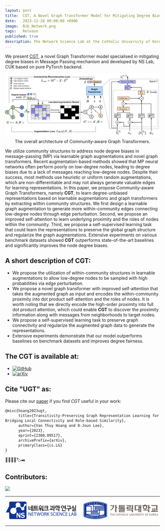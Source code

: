 ```yaml
---
layout: post
title:  CGT, A Novel Graph Transformer Model for Mitigating Degree Biases in Message Passing Mechanism by Utilizing Community Structures
date:   2023-12-28 00:00:00 +0900
image:  Bib_Network.png
tags:   Release
published: true
description: The Network Science Lab at the Catholic University of Korea releases Community-aware Graph Transformers, namely CGT, a novel Graph Transformer model specialised in mitigating degree biases in Message Passing mechanism.
---
```


We present [CGT](https://github.com/NSLab-CUK/Community-aware-Graph-Transformer), a novel Graph Transformer model specialised in mitigating degree biases in Message Passing mechanism and developed by NS Lab, CUK based on pure PyTorch backend.

<p align="center">
  <img src="/images/CGT.jpg" alt="Graph Transformer Architecture" width="800">
  <br>
  <b></b> The overall architecture of Community-aware Graph Transformers.
</p>

We utilize community structures to address node degree biases in message-passing (MP) via learnable graph augmentations and novel graph transformers. Recent augmentation-based methods showed that MP neural networks often perform poorly on low-degree nodes, leading to degree biases due to a lack of messages reaching low-degree nodes. Despite their success, most methods use heuristic or uniform random augmentations, which are non-differentiable and may not always generate valuable edges for learning representations. In this paper, we propose Community-aware Graph Transformers, namely **CGT**, to learn degree-unbiased representations based on learnable augmentations and graph transformers by extracting within community structures. We first design a learnable graph augmentation to generate more within-community edges connecting low-degree nodes through edge perturbation. Second, we propose an improved self-attention to learn underlying proximity and the roles of nodes within the community. Third, we propose a self-supervised learning task that could learn the representations to preserve the global graph structure and regularize the graph augmentations. Extensive experiments on various benchmark datasets showed **CGT** outperforms state-of-the-art baselines and significantly improves the node degree biases.


## A short description of CGT:

- We propose the utilization of within-community structures in learnable augmentations to allow low-degree nodes to be sampled with high probabilities via edge perturbation.
- We propose a novel graph transformer with improved self-attention that takes the augmented graph as input and encodes the within-community proximity into dot product self-attention and the roles of nodes. It is worth noting that we directly encode the high-order proximity into full dot product attention, which could enable **CGT** to discover the proximity information along with messages from neighborhoods to target nodes.
- We propose a self-supervised learning task to preserve graph connectivity and regularize the augmented graph data to generate the representations.
- Extensive experiments demonstrate that our model outperforms baselines on benchmark datasets and improves degree fairness.
 

## The CGT is available at:
* [![GitHub](https://img.shields.io/badge/GitHub-Data%20&%20Code-9B9B9B?style=flat-square&logo=GitHub)](https://github.com/NSLab-CUK/Community-aware-Graph-Transformer)
* [![arXiv](https://img.shields.io/badge/arXiv-2308.09517-b31b1b?style=flat-square&logo=arxiv&logoColor=red)](https://arxiv.org/abs/2312.16788)

## Cite "UGT" as: 

Please cite our [paper](https://arxiv.org/abs/2312.16788) if you find *CGT* useful in your work:
```
@misc{hoang2023ugt,
      title={Transitivity-Preserving Graph Representation Learning for Bridging Local Connectivity and Role-based Similarity}, 
      author={Van Thuy Hoang and O-Joun Lee},
      year={2023},
      eprint={2308.09517},
      archivePrefix={arXiv},
      primaryClass={cs.LG}
}
```

:page_facing_up::woman_technologist::bookmark_tabs::label::black_nib:	

## Contributors: 

<a href="https://github.com/NSLab-CUK/Unified-Graph-Transformer/graphs/contributors">
  <img src="https://contrib.rocks/image?repo=NSLab-CUK/Unified-Graph-Transformer" />
</a>

***

<a href="https://nslab-cuk.github.io/"><img src="https://github.com/NSLab-CUK/NSLab-CUK/raw/main/Logo_Dual_Wide.png"/></a>

***

